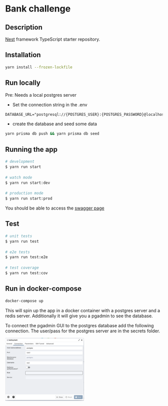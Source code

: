 # Bank challenge

## Description

[Nest](https://github.com/nestjs/nest) framework TypeScript starter repository.

## Installation

```bash
yarn install --frozen-lockfile
```

## Run locally

Pre: Needs a local postgres server

* Set the connection string in the .env

```txt
DATABASE_URL="postgresql://{POSTGRES_USER}:{POSTGRES_PASSWORD}@localhost:5432/{POSTGRES_DBNAME}?schema=public"
```

* create the database and seed some data

```bash
yarn prisma db push && yarn prisma db seed
```

## Running the app

```bash
# development
$ yarn run start

# watch mode
$ yarn run start:dev

# production mode
$ yarn run start:prod
```

You should be able to access the [swagger page](http://localhost:3000/api)

## Test

```bash
# unit tests
$ yarn run test

# e2e tests
$ yarn run test:e2e

# test coverage
$ yarn run test:cov
```

## Run in docker-compose

```bash
docker-compose up
```

This will spin up the app in a docker container with a postgres server and a redis server.
Additionally it will give you a pgadmin to see the database.

To connect the pgadmin GUI to the postgres database add the following connection. The user/pass for the postgres server are in the secrets folder.

<img src="images/connection.png"
     alt="Connection"
     style="width: 50%; float: left;" />
